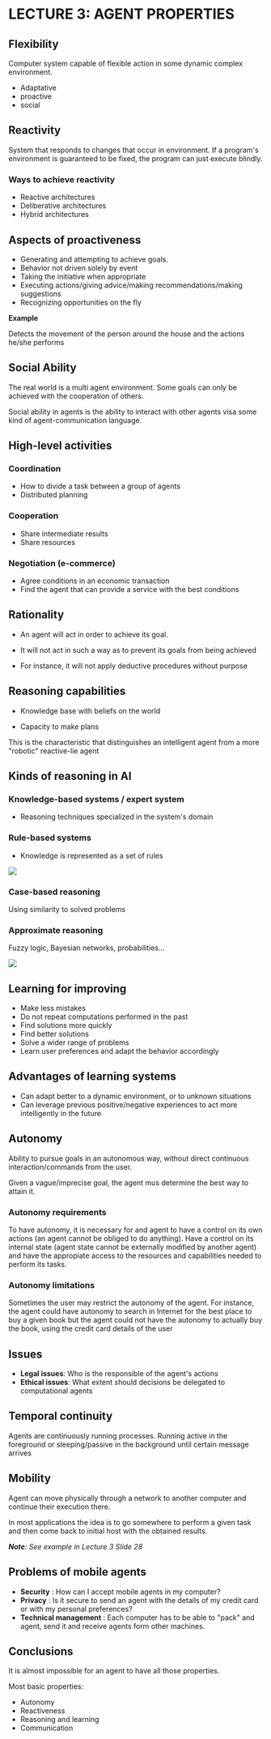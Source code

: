 # LECTURE 3: AGENT PROPERTIES



## Flexibility

Computer system capable of flexible action in some dynamic complex environment.

* Adaptative
* proactive
* social

## Reactivity

System that responds to changes that occur in environment. If a program's environment is guaranteed to be fixed, the program can just execute blindly.

### Ways to achieve reactivity

* Reactive architectures
* Deliberative architectures
* Hybrid architectures



## Aspects of proactiveness

* Generating and attempting to achieve goals.
* Behavior not driven solely by event
* Taking the initiative when appropriate
* Executing actions/giving advice/making recommendations/making suggestions
* Recognizing opportunities on the fly

**Example**

Detects the movement of the person around the house and the actions he/she performs

## Social Ability

The real world is a multi agent environment. Some goals can only be achieved with the cooperation of others.

Social ability in agents is the ability to interact with other agents visa some kind of agent-communication language.

## High-level activities

### Coordination

* How to divide a task between a group of agents
* Distributed planning

### Cooperation

* Share intermediate results
* Share resources

### Negotiation (e-commerce)

* Agree conditions in an economic transaction
* Find the agent that can provide a service with the best conditions

## Rationality

* An agent will act in order to achieve its goal.

* It will not act in such a way as to prevent its goals from being achieved

* For instance, it will not apply deductive procedures without purpose

## Reasoning capabilities

* Knowledge base with beliefs on the world

* Capacity to make plans

This is the characteristic that distinguishes an intelligent agent from a more "robotic" reactive-lie agent

## Kinds of reasoning in AI

### Knowledge-based systems / expert system

* Reasoning techniques specialized in the system's domain

### Rule-based systems

* Knowledge is represented as a set of rules



![](img/l3/kinds_reasoning.JPG)

### Case-based reasoning

Using similarity to solved problems

### Approximate reasoning

Fuzzy logic, Bayesian networks, probabilities...

![](img/l3/kinds_reasoning2.JPG)



## Learning for improving

* Make less mistakes 
* Do not repeat computations performed in the past 
* Find solutions more quickly 
* Find better solutions 
* Solve a wider range of problems 
* Learn user preferences and adapt the behavior accordingly

## Advantages of learning systems

* Can adapt better to a dynamic environment, or to unknown situations
* Can leverage previous positive/negative experiences to act more intelligently in the future

## Autonomy

Ability to pursue goals in an autonomous way, without direct continuous interaction/commands from the user.

Given a vague/imprecise goal, the agent mus determine the best way to attain it. 

### Autonomy requirements

To have autonomy, it is necessary for and agent to have a control on its own actions (an agent cannot be obliged to do anything). Have a control on its internal state (agent state cannot be externally modified by another agent) and have the appropiate access to the resources and capabilities needed to perform its tasks.

### Autonomy limitations
Sometimes the user may restrict the autonomy of the agent. For instance, the agent could have autonomy to search in Internet for the best place to buy a given book  but the agent could not have the autonomy to actually buy the book, using the credit card details of the user

## Issues

* **Legal issues**: Who is the responsible of the agent's actions
* **Ethical issues**: What extent should decisions be delegated to computational agents

## Temporal continuity

Agents are continuously running processes. Running active in the foreground or sleeping/passive in the background until certain message arrives

## Mobility

Agent can move physically through a network to another computer and continue their execution there.

In most applications the idea is to go somewhere to perform a given task and then come back to initial host with the obtained results. 

***Note**: See example in Lecture 3 Slide 28*



## Problems of mobile agents

* **Security** : How can I accept mobile agents in my computer?
* **Privacy** : Is it secure to send an agent with the details of my credit card or with my personal preferences?
* **Technical management** : Each computer has to be able to "pack" and agent, send it and receive agents form other machines. 

## Conclusions

It is almost impossible for an agent to have all those properties.

 Most basic properties:

* Autonomy 
* Reactiveness 
* Reasoning and learning
* Communication





